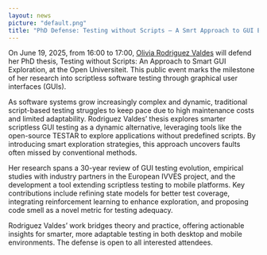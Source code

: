 ```yaml
---
layout: news
picture: "default.png"
title: "PhD Defense: Testing without Scripts – A Smrt Approach to GUI Exploration"
---
```


On June 19, 2025, from 16:00 to 17:00, [Olivia Rodriguez Valdes](https://www.linkedin.com/in/olivia-rodriguez-valdes/) will defend her PhD thesis, Testing without Scripts: An Approach to Smart GUI Exploration, at the Open Universiteit. This public event marks the milestone of her research into scriptless software testing through graphical user interfaces (GUIs).

As software systems grow increasingly complex and dynamic, traditional script-based testing struggles to keep pace due to high maintenance costs and limited adaptability. Rodriguez Valdes’ thesis explores smarter scriptless GUI testing as a dynamic alternative, leveraging tools like the open-source TESTAR to explore applications without predefined scripts. By introducing smart exploration strategies, this approach uncovers faults often missed by conventional methods.

Her research spans a 30-year review of GUI testing evolution, empirical studies with industry partners in the European IVVES project, and the development a tool extending scriptless testing to mobile platforms. Key contributions include refining state models for better test coverage, integrating reinforcement learning to enhance exploration, and proposing code smell as a novel metric for testing adequacy.

Rodriguez Valdes’ work bridges theory and practice, offering actionable insights for smarter, more adaptable testing in both desktop and mobile environments. The defense is open to all interested attendees.